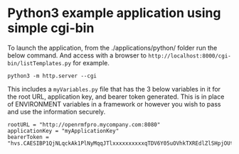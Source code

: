 # Python3 example application using simple cgi-bin

To launch the application, from the ./applications/python/ folder run the below command. And access with a browser to `http://localhost:8000/cgi-bin/listTemplates.py` for example. 

```
python3 -m http.server --cgi
```

This includes a `myVariables.py` file that has the 3 below variables in it for the root URL, application key, and bearer token generated. This is in place of ENVIRONMENT variables in a framework or however you wish to pass and use the information securely.

```
rootURL = "http://openrmfpro.mycompany.com:8080"
applicationKey = "myApplicationKey"
bearerToken = "hvs.CAESIBP1QjNLqckAk1PlNyMqqJTlxxxxxxxxxxqTDV6Y05uOVhkTXREdlZlSHpjOUt0Q0U"
```